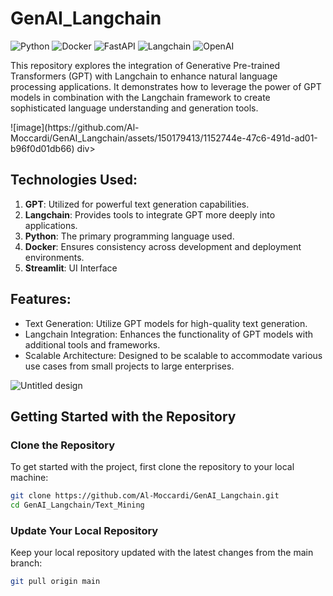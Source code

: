 # GenAI_Langchain

![Python](https://img.shields.io/badge/Python-3776AB?style=flat-square&logo=python&logoColor=white)
![Docker](https://img.shields.io/badge/Docker-2496ED?style=flat-square&logo=docker&logoColor=white)
![FastAPI](https://img.shields.io/badge/FastAPI-009688?style=flat-square&logo=fastapi&logoColor=white)
![Langchain](https://img.shields.io/badge/Langchain-35495E?style=flat-square&logo=langchain&logoColor=white)
![OpenAI](https://img.shields.io/badge/OpenAI-412991?style=flat-square&logo=openai&logoColor=white)


This repository explores the integration of Generative Pre-trained Transformers (GPT) with Langchain to enhance natural language processing applications. It demonstrates how to leverage the power of GPT models in combination with the Langchain framework to create sophisticated language understanding and generation tools.
</div>
![image](https://github.com/Al-Moccardi/GenAI_Langchain/assets/150179413/1152744e-47c6-491d-ad01-b96f0d01db66)
</div>div>


## Technologies Used:

1. **GPT**: Utilized for powerful text generation capabilities.
2. **Langchain**: Provides tools to integrate GPT more deeply into applications.
3. **Python**: The primary programming language used.
4. **Docker**: Ensures consistency across development and deployment environments.
5. **Streamlit**: UI Interface 


## Features:

- Text Generation: Utilize GPT models for high-quality text generation.
- Langchain Integration: Enhances the functionality of GPT models with additional tools and frameworks.
- Scalable Architecture: Designed to be scalable to accommodate various use cases from small projects to large enterprises.
  
![Untitled design](https://github.com/Al-Moccardi/GenAI_Langchain/assets/150179413/ff36c7bf-535a-4f32-a66f-fe0013e6c766)


## Getting Started with the Repository

### Clone the Repository

To get started with the project, first clone the repository to your local machine:

```bash
git clone https://github.com/Al-Moccardi/GenAI_Langchain.git
cd GenAI_Langchain/Text_Mining
```

### Update Your Local Repository
Keep your local repository updated with the latest changes from the main branch:

```bash
git pull origin main
```

